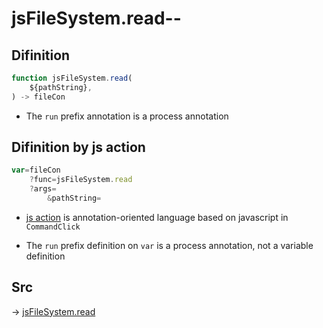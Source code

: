 # jsFileSystem.read--

## Difinition

```js.js
function jsFileSystem.read(
	${pathString},
) -> fileCon
```

- The `run` prefix annotation is a process annotation


## Difinition by js action

```js.js
var=fileCon
	?func=jsFileSystem.read
	?args=
		&pathString=
```

- [js action](#) is annotation-oriented language based on javascript in `CommandClick`

- The `run` prefix definition on `var` is a process annotation, not a variable definition

## Src

-> [jsFileSystem.read](https://github.com/puutaro/CommandClick/blob/master/app/src/main/java/com/puutaro/commandclick/fragment_lib/terminal_fragment/js_interface/file/JsFileSystem.kt#L38)


